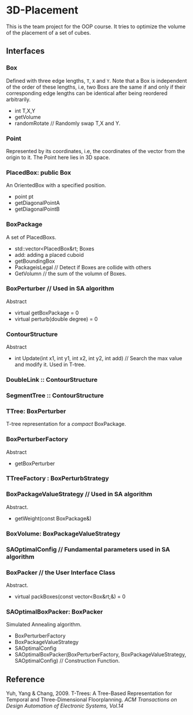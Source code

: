# 3D-Placement

This is the team project for the OOP course. It tries to optimize the volume of the placement of a set of cubes.

## Interfaces

### Box

Defined with three edge lengths, `T`, `X` and `Y`. Note that a Box is independent of the order of these lengths, i.e, two Boxs are the same if and only if their corresponding edge lengths can be identical after being reordered arbitrarily.

* int T,X,Y	
* getVolume
* randomRotate  // Randomly swap T,X and Y.

### Point

Represented by its coordinates, i.e, the coordinates of the vector from the origin to it. The Point here lies in 3D space.

### PlacedBox: public Box

An OrientedBox with a specified position.

* point pt
* getDiagonalPointA
* getDiagonalPointB

### BoxPackage

A set of PlacedBoxs.

* std::vector&lt;PlacedBox&rt; Boxes  
* add: adding a placed cuboid
* getBoundingBox
* PackageisLegal // Detect if Boxes are collide with others
* GetVolumn // the sum of the volumn of Boxes.

### BoxPerturber  // Used in SA algorithm

Abstract

* virtual getBoxPackage = 0
* virtual perturb(double degree) = 0

### ContourStructure 

Abstract

* int Update(int x1, int y1, int x2, int y2, int add) // Search the max value and modify it. Used in T-tree.

### DoubleLink :: ContourStructure

### SegmentTree :: ContourStructure

### TTree: BoxPerturber

T-tree representation for a *compact* BoxPackage.

### BoxPerturberFactory

Abstract

* getBoxPerturber

### TTreeFactory : BoxPerturbStrategy

### BoxPackageValueStrategy // Used in SA algorithm

Abstract.

* getWeight(const BoxPackage&)

### BoxVolume: BoxPackageValueStrategy 

### SAOptimalConfig // Fundamental parameters used in SA algorithm 

### BoxPacker // the User Interface Class

Abstract.

* virtual packBoxes(const vector&lt;Box&rt;&) = 0

### SAOptimalBoxPacker: BoxPacker

Simulated Annealing algorithm.

* BoxPerturberFactory
* BoxPackageValueStrategy
* SAOptimalConfig
* SAOptimalBoxPacker(BoxPerturberFactory, BoxPackageValueStrategy, SAOptimalConfig) // Construction Function.

## Reference

Yuh, Yang & Chang, 2009. T-Trees: A Tree-Based Representation for Temporal and Three-Dimensional Floorplanning. *ACM Transactions on Design Automation of Electronic Systems, Vol.14*

